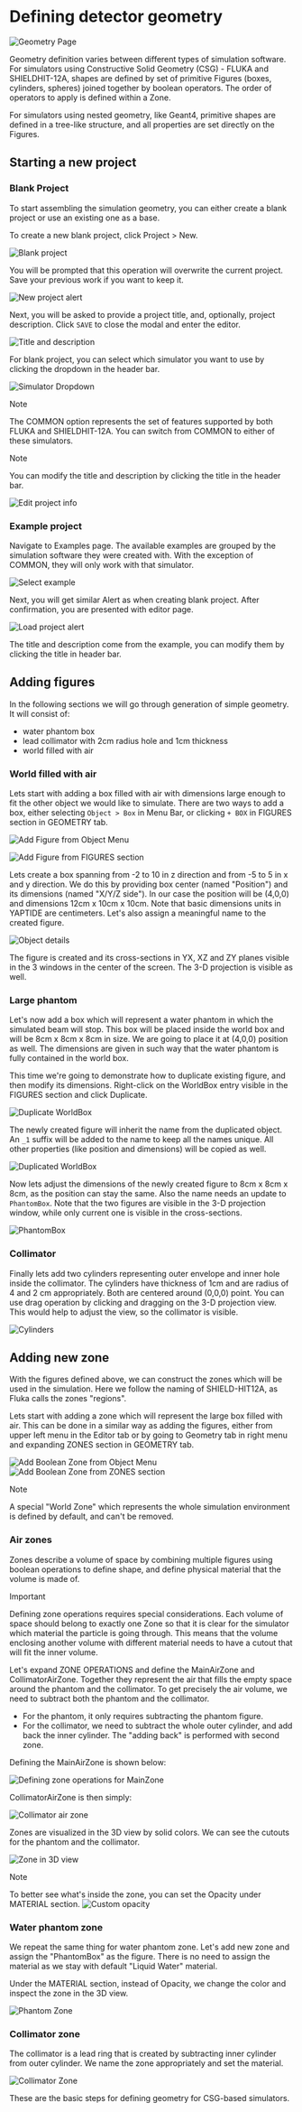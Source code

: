 # Defining detector geometry

![Geometry Page](assets/geometry/geometry.png)

Geometry definition varies between different types of simulation software. For simulators using Constructive Solid Geometry (CSG) - FLUKA and SHIELDHIT-12A,
shapes are defined by set of primitive Figures (boxes, cylinders, spheres) joined together by boolean operators. The order of operators to apply is defined
within a Zone.

For simulators using nested geometry, like Geant4, primitive shapes are defined in a tree-like structure, and all properties are set directly on the Figures.

## Starting a new project

### Blank Project

To start assembling the simulation geometry, you can either create a blank project or use an existing one as a base.

To create a new blank project, click Project > New.

![Blank project](assets/geometry/blank_project.png)

You will be prompted that this operation will overwrite the current project. Save your previous work if you want to keep it.

![New project alert](assets/geometry/new_project_alert.png)

Next, you will be asked to provide a project title, and, optionally, project description. Click `SAVE` to close the modal and enter the editor.

![Title and description](assets/geometry/project_info.png)

For blank project, you can select which simulator you want to use by clicking the dropdown in the header bar.

![Simulator Dropdown](assets/geometry/select_simulator.gif)

> [!NOTE]
> The COMMON option represents the set of features supported by both FLUKA and SHIELDHIT-12A. You can switch from COMMON
> to either of these simulators.

> [!NOTE]
> You can modify the title and description by clicking the title in the header bar.
>
> ![Edit project info](assets/geometry/edit_project_info.gif)

### Example project

Navigate to Examples page. The available examples are grouped by the simulation software they were created with.
With the exception of COMMON, they will only work with that simulator.

![Select example](assets/geometry/examples.png)

Next, you will get similar Alert as when creating blank project. After confirmation, you are presented with editor page.

![Load project alert](assets/geometry/load_project_alert.png)

The title and description come from the example, you can modify them by clicking the title in header bar.

## Adding figures

In the following sections we will go through generation of simple geometry. It will consist of:

- water phantom box
- lead collimator with 2cm radius hole and 1cm thickness
- world filled with air

### World filled with air

Lets start with adding a box filled with air with dimensions large enough to fit the other object we would like to simulate.
There are two ways to add a box, either selecting `Object > Box` in Menu Bar, or clicking `+ BOX` in FIGURES section in GEOMETRY tab.

![Add Figure from Object Menu](assets/geometry/menu_object_add.png)

![Add Figure from FIGURES section](assets/geometry/figures_add.png)

Lets create a box spanning from -2 to 10 in z direction and from -5 to 5 in x and y direction.
We do this by providing box center (named "Position") and its dimensions (named "X/Y/Z side").
In our case the position will be (4,0,0)  and dimensions 12cm x 10cm x 10cm.
Note that basic dimensions units in YAPTIDE are centimeters.
Let's also assign a meaningful name to the created figure.

![Object details](assets/geometry/object_details.png)

The figure is created and its cross-sections in YX, XZ and ZY planes visible in the 3 windows in the center of the screen. 
The 3-D projection is visible as well.

### Large phantom 

Let's now add a box which will represent a water phantom in which the simulated beam will stop.
This box will be placed inside the world box and will be 8cm x 8cm x 8cm in size.
We are going to place it at (4,0,0) position as well.
The dimensions are given in such way that the water phantom is fully contained in the world box.

This time we're going to demonstrate how to duplicate existing figure, and then modify its dimensions.
Right-click on the WorldBox entry visible in the FIGURES section and click Duplicate.

![Duplicate WorldBox](assets/geometry/duplicate.png)

The newly created figure will inherit the name from the duplicated object. An `_1` suffix will be added to the name to keep all the names unique.
All other properties (like position and dimensions) will be copied as well.

![Duplicated WorldBox](assets/geometry/duplicated.png)

Now lets adjust the dimensions of the newly created figure to 8cm x 8cm x 8cm, as the position can stay the same.
Also the name needs an update to `PhantomBox`.
Note that the two figures are visible in the 3-D projection window, while only current one is visible in the cross-sections.

![PhantomBox](assets/geometry/phantom_box.png)

### Collimator

Finally lets add two cylinders representing outer envelope and inner hole inside the collimator.
The cylinders have thickness of 1cm and are radius of 4 and 2 cm appropriately.
Both are centered around (0,0,0) point.
You can use drag operation by clicking and dragging on the 3-D projection view. This would help to adjust the view, so the collimator is visible.

![Cylinders](assets/geometry/cylinders.png)

## Adding new zone

With the figures defined above, we can construct the zones which will be used in the simulation.
Here we follow the naming of SHIELD-HIT12A, as Fluka calls the zones "regions".

Lets start with adding a zone which will represent the large box filled with air.
This can be done in a similar way as adding the figures, either from upper left menu in the Editor tab
or by going to Geometry tab in right menu and expanding ZONES section in GEOMETRY tab.


![Add Boolean Zone from Object Menu](assets/geometry/menu_boolean_zone_add.png)
![Add Boolean Zone from ZONES section](assets/geometry/boolean_zone_add.png)

> [!NOTE]
> A special "World Zone" which represents the whole simulation environment is defined by default, and can't be removed.

### Air zones

Zones describe a volume of space by combining multiple figures using boolean operations to define shape,
and define physical material that the volume is made of.

> [!IMPORTANT]
> Defining zone operations requires special considerations. Each volume of space should belong to exactly
> one Zone so that it is clear for the simulator which material the particle is going through.
> This means that the volume enclosing another volume with different material needs to have a cutout that will fit the inner volume.

Let's expand ZONE OPERATIONS and define the MainAirZone and CollimatorAirZone.
Together they represent the air that fills the empty space around the phantom and the collimator.
To get precisely the air volume, we need to subtract both the phantom and the collimator.
- For the phantom, it only requires subtracting the phantom figure.
- For the collimator, we need to subtract the whole outer cylinder, and add back the inner cylinder. The "adding back"
is performed with second zone.

Defining the MainAirZone is shown below:

![Defining zone operations for MainZone](assets/geometry/zone_operations.gif)

CollimatorAirZone is then simply:

![Collimator air zone](assets/geometry/collimator_air_zone.png)

Zones are visualized in the 3D view by solid colors. We can see the cutouts for the phantom and the collimator.

![Zone in 3D view](assets/geometry/zone_vis.png)

> [!NOTE]
> To better see what's inside the zone, you can set the Opacity under MATERIAL section.
> ![Custom opacity](assets/geometry/custom_opacity.png)

### Water phantom zone

We repeat the same thing for water phantom zone. Let's add new zone and assign the "PhantomBox" as the figure.
There is no need to assign the material as we stay with default "Liquid Water" material.

Under the MATERIAL section, instead of Opacity, we change the color and inspect the zone in the 3D view.

![Phantom Zone](assets/geometry/phantom_zone.png)

### Collimator zone

The collimator is a lead ring that is created by subtracting inner cylinder from outer cylinder.
We name the zone appropriately and set the material.

![Collimator Zone](assets/geometry/collimator_zone.png)

These are the basic steps for defining geometry for CSG-based simulators.